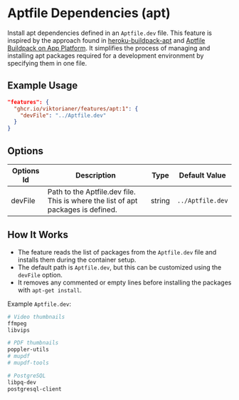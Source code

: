 # Aptfile Dependencies (apt)

Install apt dependencies defined in an `Aptfile.dev` file. This feature is inspired by the approach found in [heroku-buildpack-apt](https://github.com/heroku/heroku-buildpack-apt) and [Aptfile Buildpack on App Platform](https://docs.digitalocean.com/products/app-platform/reference/buildpacks/aptfile/). It simplifies the process of managing and installing apt packages required for a development environment by specifying them in one file.

## Example Usage

```json
"features": {
  "ghcr.io/viktorianer/features/apt:1": {
    "devFile": "../Aptfile.dev"
  }
}
```

## Options

| Options Id | Description | Type   | Default Value |
|------------|-------------|--------|---------------|
| devFile    | Path to the Aptfile.dev file. This is where the list of apt packages is defined. | string | `../Aptfile.dev` |

## How It Works

- The feature reads the list of packages from the `Aptfile.dev` file and installs them during the container setup.
- The default path is `Aptfile.dev`, but this can be customized using the `devFile` option.
- It removes any commented or empty lines before installing the packages with `apt-get install`.

Example `Aptfile.dev`:

```bash
# Video thumbnails
ffmpeg
libvips

# PDF thumbnails
poppler-utils
# mupdf
# mupdf-tools

# PostgreSQL
libpq-dev
postgresql-client
```
